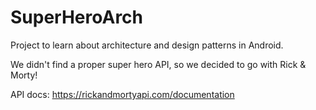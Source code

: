 # SuperHeroArch

Project to learn about architecture and design patterns in Android.

We didn't find a proper super hero API, so we decided to go with Rick & Morty!

API docs: https://rickandmortyapi.com/documentation
